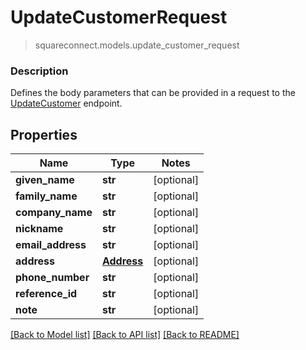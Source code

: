 # UpdateCustomerRequest
> squareconnect.models.update_customer_request

### Description

Defines the body parameters that can be provided in a request to the [UpdateCustomer](#endpoint-updatecustomer) endpoint.

## Properties
Name | Type | Notes
------------ | ------------- | -------------
**given_name** | **str** | [optional]
**family_name** | **str** | [optional]
**company_name** | **str** | [optional]
**nickname** | **str** | [optional]
**email_address** | **str** | [optional]
**address** | [**Address**](Address.md) | [optional]
**phone_number** | **str** | [optional]
**reference_id** | **str** | [optional]
**note** | **str** | [optional]

[[Back to Model list]](../README.md#documentation-for-models) [[Back to API list]](../README.md#documentation-for-api-endpoints) [[Back to README]](../README.md)


